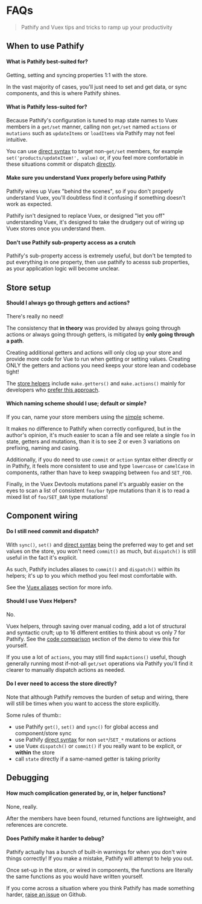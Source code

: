 # FAQs

> Pathify and Vuex tips and tricks to ramp up your productivity



## When to use Pathify

#### What is Pathify best-suited for?

Getting, setting and syncing properties 1:1 with the store.

In the vast majority of cases, you'll just need to set and get data, or sync components, and this is where Pathify shines.

#### What is Pathify less-suited for?

Because Pathify's configuration is tuned to map state names to Vuex members in a `get/set` manner, calling non `get/set` named `actions` or `mutations` such as `updateItems` or `loadItems` via Pathify may not feel intuitive.

You can use [direct syntax](/api/paths#direct-syntax) to target non-`get/set` members, for example `set('products/updateItem!', value)` or, if you feel more comfortable in these situations commit or dispatch [directly](#do-i-still-need-commit-and-dispatch).

#### Make sure you understand Vuex properly before using Pathify

Pathify wires up Vuex "behind the scenes", so if you don't properly understand Vuex, you'll doubtless find it confusing if something doesn't work as expected.

Pathify isn't designed to replace Vuex, or designed "let you off" understanding Vuex, it's designed to take the drudgery out of wiring up Vuex stores once you understand them.

#### Don't use Pathify sub-property access as a crutch

Pathify's sub-property access is extremely useful, but don't be tempted to put everything in one property, then use pathify to acesss sub properties, as your application logic will become unclear.



## Store setup

#### Should I always go through getters and actions?

There's really no need!

The consistency that **in theory** was provided by always going through actions or always going through getters, is mitigated by **only going through a path**.

Creating additional getters and actions will only clog up your store and provide more code for Vue to run when getting or setting values. Creating ONLY the getters and actions you need keeps your store lean and codebase tight!

The [store helpers](/api/store) include `make.getters()` and `make.actions()` mainly for developers who [prefer this approach](https://forum.vuejs.org/t/actions-for-actions-sake/16413).


#### Which naming scheme should I use; default or simple?

If you can, name your store members using the [simple](/setup/mapping) scheme.

It makes no difference to Pathify when correctly configured, but in the author's opinion, it's much easier to scan a file and see relate a single `foo` in state, getters and mutations, than it is to see 2 or even 3 variations on prefixing, naming and casing.

Additionally, if you do need to use `commit` or `action` syntax either directly or in Pathify, it feels more consistent to use and type `lowercase` or `camelCase` in components, rather than have to keep swapping between `foo` and `SET_FOO`.


Finally, in the Vuex Devtools mutations panel it's arguably easier on the eyes to scan a list of consistent `foo/bar` type mutations than it is to read a mixed list of `foo/SET_BAR` type mutations!


## Component wiring

#### Do I still need commit and dispatch?

With `sync()`, `set()` and [direct syntax](/api/paths#direct-syntax) being the preferred way to get and set values on the store, you won't need `commit()` as much, but `dispatch()` is still useful in the fact it's explicit.

As such, Pathify includes aliases to `commit()` and `dispatch()` within its helpers; it's up to you which method you feel most comfortable with.

See the [Vuex aliases](api/properties#vuex-aliases) section for more info.


#### Should I use Vuex Helpers?

No.

Vuex helpers, through saving over manual coding, add a lot of structural and syntactic cruft; up to 16 different entities to think about vs only 7 for Pathify. See the [code comparison](https://codesandbox.io/s/github/davestewart/vuex-pathify/tree/master/demo?initialpath=code/large) section of the demo to view this for yourself.

If you use a lot of `actions`, you may still find `mapActions()` useful, though generally running most if-not-all `get/set` operations via Pathify you'll find it clearer to manually dispatch actions as needed.


#### Do I ever need to access the store directly?

Note that although Pathify removes the burden of setup and wiring, there will still be times when you want to access the store explicitly.

Some rules of thumb::

- use Pathify `get()`, `set()` and `sync()` for global access and component/store sync
- use Pathify [direct syntax](/api/paths#direct-syntax) for non `set*`/`SET_*` mutations or actions
- use Vuex `dispatch()` or `commit()` if you really want to be explicit, or **within** the store
- call `state` directly if a same-named getter is taking priority





## Debugging

#### How much complication generated by, or in, helper functions?

None, really. 

After the members have been found, returned functions are lightweight, and references are concrete.

#### Does Pathify make it harder to debug?

Pathify actually has a bunch of built-in warnings for when you don't wire things correctly! If you make a mistake, Pathify will attempt to help you out.

Once set-up in the store, or wired in components, the functions are literally the same functions as you would have written yourself.

If you come across a situation where you think Pathify has made something harder, [raise an issue](https://github.com/davestewart/vuex-pathify/issues) on Github.